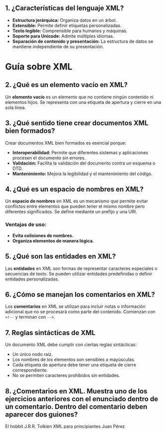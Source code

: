 ## 1. ¿Características del lenguaje XML?

- **Estructura jerárquica:** Organiza datos en un árbol.
- **Extensible:** Permite definir etiquetas personalizadas.
- **Texto legible:** Comprensible para humanos y máquinas.
- **Soporte para Unicode:** Admite múltiples idiomas.
- **Separación de contenido y presentación:** La estructura de datos se mantiene independiente de su presentación.

# Guía sobre XML

## 2. ¿Qué es un elemento vacío en XML?
Un **elemento vacío** es un elemento que no contiene ningún contenido ni elementos hijos. Se representa con una etiqueta de apertura y cierre en una sola línea.

## 3. ¿Qué sentido tiene crear documentos XML bien formados?
Crear documentos XML bien formados es esencial porque:

- **Interoperabilidad:** Permite que diferentes sistemas y aplicaciones procesen el documento sin errores.
- **Validación:** Facilita la validación del documento contra un esquema o DTD.
- **Mantenimiento:** Mejora la legibilidad y el mantenimiento del código.

## 4. ¿Qué es un espacio de nombres en XML?
Un **espacio de nombres** en XML es un mecanismo que permite evitar conflictos entre elementos que pueden tener el mismo nombre pero diferentes significados. Se define mediante un prefijo y una URI.

### Ventajas de uso:
- **Evita colisiones de nombres.**
- **Organiza elementos de manera lógica.**

## 5. ¿Qué son las entidades en XML?
Las **entidades** en XML son formas de representar caracteres especiales o secuencias de texto. Se pueden utilizar entidades predefinidas o definir entidades personalizadas.

## 6. ¿Cómo se manejan los comentarios en XML?
Los **comentarios** en XML se utilizan para incluir notas o información adicional que no se procesará como parte del contenido. Comienzan con `<!--` y terminan con `-->`.

## 7. Reglas sintácticas de XML
Un documento XML debe cumplir con ciertas reglas sintácticas:

- Un único nodo raíz.
- Los nombres de los elementos son sensibles a mayúsculas.
- Cada etiqueta de apertura debe tener una etiqueta de cierre correspondiente.
- No se permiten caracteres prohibidos sin entidades.

## 8. ¿Comentarios en XML. Muestra uno de los ejercicios anteriores con el enunciado dentro de un comentario. Dentro del comentario deben aparecer dos guiones?
<?xml version="1.0" encoding="UTF-8"?>
<libros xmlns:fantasia="http://ejemplo.com/fantasia">
    <fantasia:libro>
        <fantasia:titulo>El hobbit</fantasia:titulo>
        <fantasia:autor>J.R.R. Tolkien</fantasia:autor>
    </fantasia:libro>
    <libro>
        <titulo>XML para principiantes</titulo>
        <autor>Juan Pérez</autor>
    </libro>
</libros>
